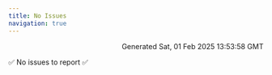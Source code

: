 ```yaml
---
title: No Issues
navigation: true
---
```


<p style="text-align:right;color:#cccs">
Generated Sat, 01 Feb 2025 13:53:58 GMT
</p>
<p>✅ No issues to report ✅</p>



